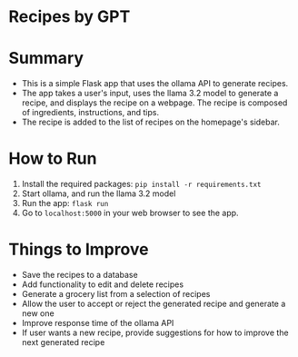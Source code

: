 # Recipes by GPT

# Summary

- This is a simple Flask app that uses the ollama API to generate recipes.
- The app takes a user's input, uses the llama 3.2 model to generate a recipe, and displays the recipe on a webpage. The recipe is composed of ingredients, instructions, and tips.
- The recipe is added to the list of recipes on the homepage's sidebar. 

# How to Run

1. Install the required packages: `pip install -r requirements.txt`
2. Start ollama, and run the llama 3.2 model
2. Run the app: `flask run`
3. Go to `localhost:5000` in your web browser to see the app.

# Things to Improve
- Save the recipes to a database
- Add functionality to edit and delete recipes
- Generate a grocery list from a selection of recipes
- Allow the user to accept or reject the generated recipe and generate a new one
- Improve response time of the ollama API
- If user wants a new recipe, provide suggestions for how to improve the next generated recipe
